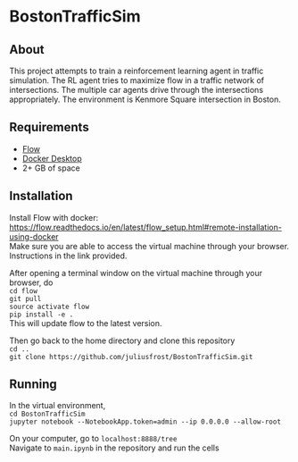 # BostonTrafficSim

## About
This project attempts to train a reinforcement learning agent in traffic simulation. The RL agent tries to maximize flow in a traffic network of intersections. The multiple car agents drive through the intersections appropriately. The environment is Kenmore Square intersection in Boston.

## Requirements
- [Flow](https://github.com/flow-project/flow)
- [Docker Desktop](https://www.docker.com/products/docker-desktop)
- 2+ GB of space

## Installation
Install Flow with docker:
https://flow.readthedocs.io/en/latest/flow_setup.html#remote-installation-using-docker  
Make sure you are able to access the virtual machine through your browser. Instructions in the link provided.

After opening a terminal window on the virtual machine through your browser, do  
`cd flow`  
`git pull`  
`source activate flow`  
`pip install -e .`  
This will update flow to the latest version.

Then go back to the home directory and clone this repository  
`cd ..`  
`git clone https://github.com/juliusfrost/BostonTrafficSim.git`

## Running

In the virtual environment,  
`cd BostonTrafficSim`  
`jupyter notebook --NotebookApp.token=admin --ip 0.0.0.0 --allow-root`

On your computer, go to `localhost:8888/tree`  
Navigate to `main.ipynb` in the repository and run the cells 



